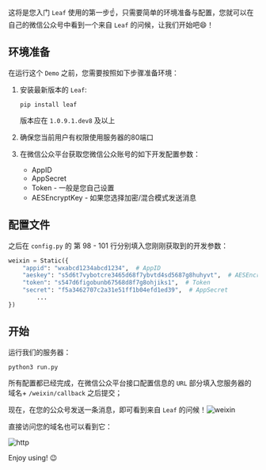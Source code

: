 这将是您入门 `Leaf` 使用的第一步☝️，只需要简单的环境准备与配置，您就可以在自己的微信公众号中看到一个来自 `Leaf` 的问候，让我们开始吧😄！

## 环境准备

在运行这个 `Demo` 之前，您需要按照如下步骤准备环境：

1. 安装最新版本的 `Leaf`:

   ```shell
   pip install leaf
   ```

   版本应在 `1.0.9.1.dev8` 及以上

2. 确保您当前用户有权限使用服务器的80端口

3. 在微信公众平台获取您微信公众账号的如下开发配置参数：

   - AppID
   - AppSecret
   - Token - 一般是您自己设置
   - AESEncryptKey - 如果您选择加密/混合模式发送消息

## 配置文件

之后在 `config.py` 的 第 98 - 101 行分别填入您刚刚获取到的开发参数：

```python
weixin = Static({
    "appid": "wxabcd1234abcd1234",  # AppID
    "aeskey": "s5d6t7vybotcre3465d68f7ybvtd4sd5687g8huhyvt",  # AESEncryptKey
    "token": "s547d6figobunb67568d8f7g8ohjiks1",  # Token
    "secret": "f5a3462707c2a31e51ff1b04efd1ed39",  # AppSecret
		...
})
```

## 开始

运行我们的服务器：

```shell
python3 run.py
```

所有配置都已经完成，在微信公众平台接口配置信息的 `URL` 部分填入您服务器的域名+ `/weixin/callback` 之后提交；

现在，在您的公众号发送一条消息，即可看到来自 `Leaf` 的问候！![weixin](https://github.com/guiqiqi/leaf/blob/dev/demo/hello/weixin.jpg?raw=true)

直接访问您的域名也可以看到它：

![http](https://github.com/guiqiqi/leaf/blob/dev/demo/hello/http.jpg?raw=true)

Enjoy using! 😉 

